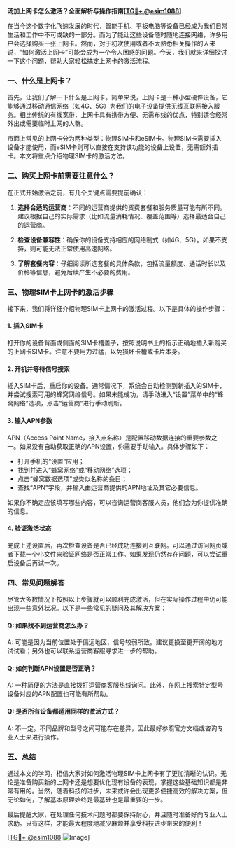 **汤加上网卡怎么激活？全面解析与操作指南[[TG💪+ @esim1088](https://t.me/s/esim1088)]**

在当今这个数字化飞速发展的时代，智能手机、平板电脑等设备已经成为我们日常生活和工作中不可或缺的一部分。而为了能让这些设备随时随地连接网络，许多用户会选择购买一张上网卡。然而，对于初次使用或者不太熟悉相关操作的人来说，“如何激活上网卡”可能会成为一个令人困惑的问题。今天，我们就来详细探讨一下这个问题，帮助大家轻松搞定上网卡的激活流程。

### 一、什么是上网卡？

首先，让我们了解一下什么是上网卡。简单来说，上网卡是一种小型硬件设备，它能够通过移动通信网络（如4G、5G）为我们的电子设备提供无线互联网接入服务。相比传统的有线宽带，上网卡具有携带方便、无需布线的优点，特别适合经常外出或需要临时上网的人群。

市面上常见的上网卡分为两种类型：物理SIM卡和eSIM卡。物理SIM卡需要插入设备才能使用，而eSIM卡则可以直接在支持该功能的设备上设置，无需额外插卡。本文将重点介绍物理SIM卡的激活方法。

### 二、购买上网卡前需要注意什么？

在正式开始激活之前，有几个关键点需要提前确认：

1. **选择合适的运营商**：不同的运营商提供的资费套餐和服务质量可能有所不同。建议根据自己的实际需求（比如流量消耗情况、覆盖范围等）选择最适合自己的运营商。
   
2. **检查设备兼容性**：确保你的设备支持相应的网络制式（如4G、5G）。如果不支持，则可能无法正常使用高速网络。

3. **了解套餐内容**：仔细阅读所选套餐的具体条款，包括流量额度、通话时长以及价格等信息，避免后续产生不必要的费用。

### 三、物理SIM卡上网卡的激活步骤

接下来，我们将详细介绍物理SIM卡上网卡的激活过程。以下是具体的操作步骤：

#### 1. 插入SIM卡
打开你的设备背面或侧面的SIM卡槽盖子，按照说明书上的指示正确地插入新购买的上网卡SIM卡。注意不要用力过猛，以免损坏卡槽或卡片本身。

#### 2. 开机并等待信号搜索
插入SIM卡后，重启你的设备。通常情况下，系统会自动检测到新插入的SIM卡，并尝试搜索可用的蜂窝网络信号。如果未能成功，请手动进入“设置”菜单中的“蜂窝网络”选项，点击“运营商”进行手动刷新。

#### 3. 输入APN参数
APN（Access Point Name，接入点名称）是配置移动数据连接的重要参数之一。如果没有自动获取正确的APN设置，你需要手动输入。具体步骤如下：
- 打开手机的“设置”应用；
- 找到并进入“蜂窝网络”或“移动网络”选项；
- 点击“蜂窝数据选项”或类似名称的条目；
- 查找“APN”字段，并输入由运营商提供的APN地址及其它必要信息。

如果你不确定应该填写哪些内容，可以咨询运营商客服人员，他们会为你提供准确的信息。

#### 4. 验证激活状态
完成上述设置后，再次检查设备是否已经成功连接到互联网。可以通过访问网页或者下载一个小文件来验证网络是否正常工作。如果发现仍然存在问题，可以尝试重启设备后再试一次。

### 四、常见问题解答

尽管大多数情况下按照以上步骤就可以顺利完成激活，但在实际操作过程中仍可能出现一些意外状况。以下是一些常见的疑问及其解决方案：

#### Q: 如果找不到运营商怎么办？
A: 可能是因为当前位置处于偏远地区，信号较弱所致。建议更换至更开阔的地方试试看；另外也可以联系运营商客服寻求进一步的帮助。

#### Q: 如何判断APN设置是否正确？
A: 一种简便的方法是直接拨打运营商客服热线询问。此外，在网上搜索特定型号设备对应的APN配置也可能有所帮助。

#### Q: 是否所有设备都适用同样的激活方式？
A: 不一定。不同品牌和型号之间可能存在差异，因此最好参照官方文档或咨询专业人士来进行操作。

### 五、总结

通过本文的学习，相信大家对如何激活物理SIM卡上网卡有了更加清晰的认识。无论是准备购买新的上网卡还是想要优化现有设备的表现，掌握这些基础知识都是非常有用的。当然，随着科技的进步，未来或许会出现更多便捷高效的解决方案，但无论如何，了解基本原理始终是最基础也是最重要的一步。

最后提醒大家，在处理任何技术问题时都要保持耐心，并且随时准备好向专业人士求助。只有这样，才能最大程度地减少麻烦并享受科技进步带来的便利！

[[TG💪+ @esim1088](https://t.me/s/esim1088) ![Image](https://i.postimg.cc/4NQfJmqS/Snipaste-2025-05-13-00-14-12.png)]